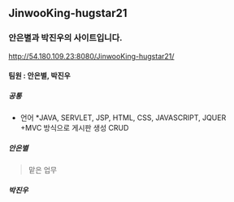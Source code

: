 ## JinwooKing-hugstar21
### 안은별과 박진우의 사이트입니다.
http://54.180.109.23:8080/JinwooKing-hugstar21/

#### 팀원 : 안은별, 박진우

##### 공통 
* 언어
  *JAVA, SERVLET, JSP, HTML, CSS, JAVASCRIPT, JQUER    
  +MVC 방식으로 게시판 생성 CRUD
  
##### 안은별
> 맡은 업무

##### 박진우
